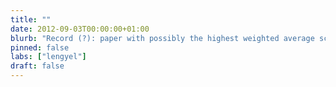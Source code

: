 ```yaml
---
title: ""
date: 2012-09-03T00:00:00+01:00
blurb: "Record (?): paper with possibly the highest weighted average score (8) to be rejected in the history of NIPS"
pinned: false
labs: ["lengyel"]
draft: false
---
```

